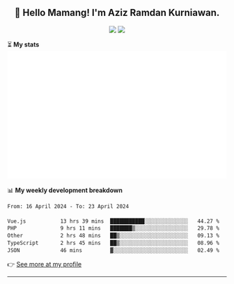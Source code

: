 <h2 align="center">👋 Hello Mamang! I'm Aziz Ramdan Kurniawan.</h2>  
<p align="center">
  <img src="https://komarev.com/ghpvc/?username=azizramdan">
  <img src="https://wakatime.com/badge/user/90056fa0-4c31-4eca-954e-2a3ac05896f9.svg">
</p>
    
⏳ **My stats**  
![](https://raw.githubusercontent.com/azizramdan/github-stats/master/generated/overview.svg#gh-dark-mode-only)

📊 **My weekly development breakdown**
<!--START_SECTION:waka-->

```txt
From: 16 April 2024 - To: 23 April 2024

Vue.js           13 hrs 39 mins  ███████████░░░░░░░░░░░░░░   44.27 %
PHP              9 hrs 11 mins   ███████▒░░░░░░░░░░░░░░░░░   29.78 %
Other            2 hrs 48 mins   ██▒░░░░░░░░░░░░░░░░░░░░░░   09.13 %
TypeScript       2 hrs 45 mins   ██▒░░░░░░░░░░░░░░░░░░░░░░   08.96 %
JSON             46 mins         ▓░░░░░░░░░░░░░░░░░░░░░░░░   02.49 %
```

<!--END_SECTION:waka-->
👉 [See more at my profile](https://wakatime.com/@azizramdan)
***
